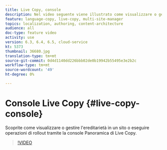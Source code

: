 ```yaml
---
title: Live Copy, console
description: Nel video seguente viene illustrato come visualizzare o gestire l'ereditarietà in un sito o come eseguire operazioni di rollout tramite la console Panoramica di Live Copy.
feature: language-copy, live-copy, multi-site-manager
topics: localization, authoring, content-architecture
audience: all
doc-type: feature video
activity: use
version: 6.3, 6.4, 6.5, cloud-service
kt: 5373
thumbnail: 36680.jpg
translation-type: tm+mt
source-git-commit: 0d4d1140dd226bbb02de0b19942b55495e3e2b2c
workflow-type: tm+mt
source-wordcount: '49'
ht-degree: 0%

---
```



# Console Live Copy {#live-copy-console}

Scoprite come visualizzare o gestire l&#39;ereditarietà in un sito o eseguire operazioni di rollout tramite la console Panoramica di Live Copy.

>[!VIDEO](https://video.tv.adobe.com/v/36680?quality=12&learn=on)

